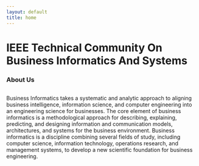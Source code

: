 ```yaml
---
layout: default
title: home
---
```



<!-- [IEEE.ORG](https://www.ieee.org)  

[IEEE COMPUTER SOCIETY](https://www.computer.org)

![TCBIS LOGO](images/tcbislogo.png "TCBIS-LOGO")  

<!-- <img class="main-logo" src="/assets/images/tcbislogo.png"> -->

<!-- - [Home]('/')
- [Conferences]('/conferences')
- [Executive Committee]
- [Join Us]
- [Contact] -->

<div class="hero-content">
    <h1>IEEE Technical Community  On Business Informatics And Systems </h1>
</div>

<div class="about-section">
    <h3>About Us</h3>
    <div class="about">
        <img src="../images/businfo.png" alt="" srcset="">
        <p class="about-content">Business Informatics takes a systematic and analytic approach to aligning
            <span>business intelligence</span>, <span>information science</span>, and <span>computer engineering</span>
            into an <span>engineering science for businesses</span>. The core element of business informatics is a
            methodological approach for describing, explaining, predicting, and designing information and communication
            models, architectures, and systems for the business environment. Business informatics is a discipline
            combining several fields of study, including computer science, information technology, operations research,
            and management systems, to develop a new scientific foundation for business engineering.
        </p>
    </div>
</div>

